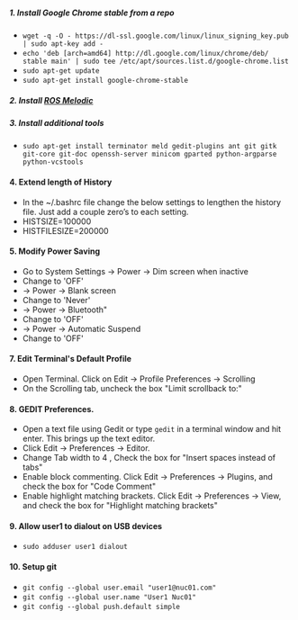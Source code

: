 ##### 1. Install Google Chrome stable from a repo
- `wget -q -O - https://dl-ssl.google.com/linux/linux_signing_key.pub | sudo apt-key add -`
- `echo 'deb [arch=amd64] http://dl.google.com/linux/chrome/deb/ stable main' | sudo tee /etc/apt/sources.list.d/google-chrome.list`
- `sudo apt-get update` 
- `sudo apt-get install google-chrome-stable`

##### 2. Install [ROS Melodic](http://wiki.ros.org/melodic/Installation/Ubuntu)

##### 3. Install additional tools
- `sudo apt-get install terminator meld gedit-plugins ant git gitk git-core git-doc openssh-server minicom gparted python-argparse python-vcstools`

#### 4. Extend length of History
- In the ~/.bashrc file change the below settings to lengthen the history file. Just add a couple zero’s to each setting.
- HISTSIZE=100000
- HISTFILESIZE=200000

#### 5. Modify Power Saving
- Go to System Settings -> Power -> Dim screen when inactive
- Change to 'OFF'
- -> Power -> Blank screen 
- Change to 'Never'
- -> Power -> Bluetooth"
- Change to 'OFF'
- -> Power -> Automatic Suspend
- Change to 'OFF'

#### 7. Edit Terminal's Default Profile
- Open Terminal. Click on Edit -> Profile Preferences -> Scrolling
- On the Scrolling tab, uncheck the box "Limit scrollback to:"

#### 8. GEDIT Preferences.
- Open a text file using Gedit or type `gedit` in a terminal window and hit enter. This brings up the text editor.
- Click Edit -> Preferences -> Editor. 
- Change Tab width to 4 , Check the box for "Insert spaces instead of tabs"
- Enable block commenting. Click Edit -> Preferences -> Plugins, and check the box for "Code Comment"
- Enable highlight matching brackets. Click Edit -> Preferences -> View, and check the box for "Highlight matching brackets"

#### 9. Allow user1 to dialout on USB devices
 - `sudo adduser user1 dialout`
 
#### 10. Setup git
- `git config --global user.email "user1@nuc01.com"`
- `git config --global user.name "User1 Nuc01"`
- `git config --global push.default simple`


